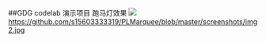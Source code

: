 ##GDG codelab 演示项目
跑马灯效果
![](https://github.com/s15603333319/PLMarquee/blob/master/screenshots/img1.jpg)
https://github.com/s15603333319/PLMarquee/blob/master/screenshots/img2.jpg

